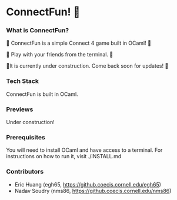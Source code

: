 # ConnectFun! 👾

### What is ConnectFun?

🚀 ConnectFun is a simple Connect 4 game built in OCaml! 🚀

👥 Play with your friends from the terminal. 👥

🦺It is currently under construction. Come back soon for updates! 🦺

### Tech Stack

ConnectFun is built in OCaml.

### Previews

Under construction!

### Prerequisites

You will need to install OCaml and have access to a terminal. 
For instructions on how to run it, visit ./INSTALL.md

### Contributors

- Eric Huang (egh65, https://github.coecis.cornell.edu/egh65)
- Nadav Soudry (nms86, https://github.coecis.cornell.edu/nms86)
